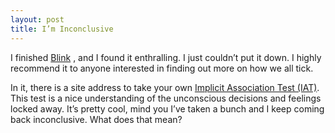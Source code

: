 ```yaml
---
layout: post
title: I’m Inconclusive
---
```

I finished [Blink](https://www.amazon.ca/exec/obidos/ASIN/0316172324/qid=1106033518/sr=2-1/ref=sr_2_3_1/701-4436122-3309904) , and I found it enthralling. I just couldn’t put it down. I highly recommend it to anyone interested in finding out more on how we all tick.

In it, there is a site address to take your own [Implicit Association Test (IAT)](https://implicit.harvard.edu/implicit/). This test is a nice understanding of the unconscious decisions and feelings locked away. It’s pretty cool, mind you I’ve taken a bunch and I keep coming back inconclusive. What does that mean?
